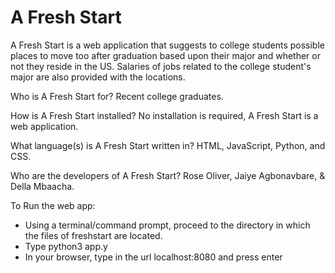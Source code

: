 # A Fresh Start

A Fresh Start is a web application that suggests to college students possible places to move too after graduation based upon their major and whether or not they reside in the US. Salaries of jobs related to the college student's major are also provided with the locations.

Who is A Fresh Start for?
Recent college graduates. 

How is A Fresh Start installed?
No installation is required, A Fresh Start is a web application. 

What language(s) is A Fresh Start written in?
HTML, JavaScript, Python, and CSS. 

Who are the developers of A Fresh Start?
Rose Oliver, Jaiye Agbonavbare, & Della Mbaacha. 


To Run the web app:
- Using a terminal/command prompt, proceed to the directory in which the files of freshstart are located.
- Type python3 app.y
- In your browser, type in the url localhost:8080 and press enter
